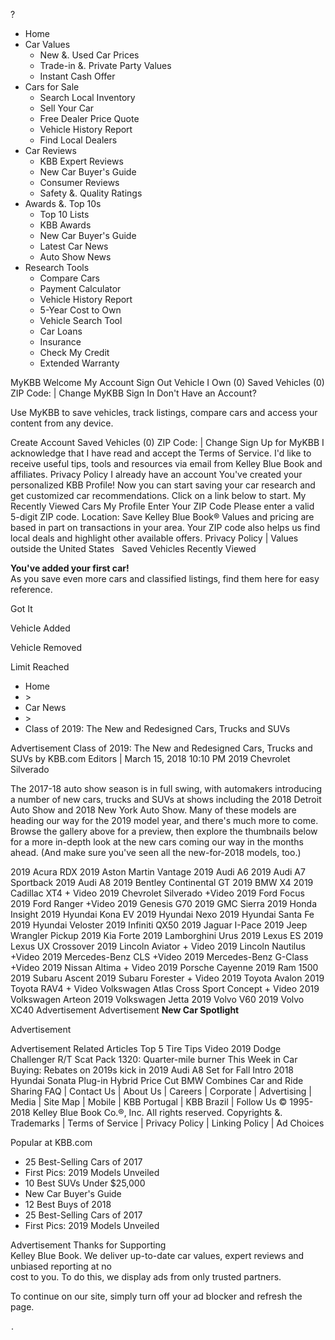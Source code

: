 ?

*   Home
*   Car Values
    *   New &. Used Car Prices
    *   Trade-in &. Private Party Values
    *   Instant Cash Offer
*   Cars for Sale
    *   Search Local Inventory
    *   Sell Your Car
    *   Free Dealer Price Quote
    *   Vehicle History Report
    *   Find Local Dealers
*   Car Reviews
    *   KBB Expert Reviews
    *   New Car Buyer's Guide
    *   Consumer Reviews
    *   Safety &. Quality Ratings
*   Awards &. Top 10s
    *   Top 10 Lists
    *   KBB Awards
    *   New Car Buyer's Guide
    *   Latest Car News
    *   Auto Show News
*   Research Tools
    *   Compare Cars
    *   Payment Calculator
    *   Vehicle History Report
    *   5-Year Cost to Own
    *   Vehicle Search Tool
    *   Car Loans
    *   Insurance
    *   Check My Credit
    *   Extended Warranty

MyKBB Welcome My Account Sign Out Vehicle I Own (0) Saved Vehicles (0) ZIP Code: | Change MyKBB Sign In Don't Have an Account?

Use MyKBB to save vehicles, track listings, compare cars and access your content from any device.

Create Account Saved Vehicles (0) ZIP Code: | Change Sign Up for MyKBB I acknowledge that I have read and accept the Terms of Service. I'd like to receive useful tips, tools and resources via email from Kelley Blue Book and affiliates. Privacy Policy I already have an account You've created your personalized KBB Profile! Now you can start saving your car research and get customized car recommendations. Click on a link below to start. My Recently Viewed Cars My Profile Enter Your ZIP Code Please enter a valid 5-digit ZIP code. Location: Save Kelley Blue Book® Values and pricing are based in part on transactions in your area. Your ZIP code also helps us find local deals and highlight other available offers. Privacy Policy | Values outside the United States ﻿ ﻿ Saved Vehicles Recently Viewed

**You've added your first car!**  
As you save even more cars and classified listings, find them here for easy reference.

Got It

Vehicle Added

Vehicle Removed

Limit Reached

*   Home
*   \>
*   Car News
*   \>
*   Class of 2019: The New and Redesigned Cars, Trucks and SUVs

Advertisement Class of 2019: The New and Redesigned Cars, Trucks and SUVs by KBB.com Editors | March 15, 2018 10:10 PM 2019 Chevrolet Silverado

The 2017-18 auto show season is in full swing, with automakers introducing a number of new cars, trucks and SUVs at shows including the 2018 Detroit Auto Show and 2018 New York Auto Show. Many of these models are heading our way for the 2019 model year, and there's much more to come. Browse the gallery above for a preview, then explore the thumbnails below for a more in-depth look at the new cars coming our way in the months ahead. (And make sure you've seen all the new-for-2018 models, too.)

2019 Acura RDX 2019 Aston Martin Vantage 2019 Audi A6 2019 Audi A7 Sportback 2019 Audi A8 2019 Bentley Continental GT 2019 BMW X4 2019 Cadillac XT4 + Video 2019 Chevrolet Silverado +Video 2019 Ford Focus 2019 Ford Ranger +Video 2019 Genesis G70 2019 GMC Sierra 2019 Honda Insight 2019 Hyundai Kona EV 2019 Hyundai Nexo 2019 Hyundai Santa Fe 2019 Hyundai Veloster 2019 Infiniti QX50 2019 Jaguar I-Pace 2019 Jeep Wrangler Pickup 2019 Kia Forte 2019 Lamborghini Urus 2019 Lexus ES 2019 Lexus UX Crossover 2019 Lincoln Aviator + Video 2019 Lincoln Nautilus +Video 2019 Mercedes-Benz CLS +Video 2019 Mercedes-Benz G-Class +Video 2019 Nissan Altima + Video 2019 Porsche Cayenne 2019 Ram 1500 2019 Subaru Ascent 2019 Subaru Forester + Video 2019 Toyota Avalon 2019 Toyota RAV4 + Video Volkswagen Atlas Cross Sport Concept + Video 2019 Volkswagen Arteon 2019 Volkswagen Jetta 2019 Volvo V60 2019 Volvo XC40 Advertisement Advertisement **New Car Spotlight**

Advertisement

Advertisement Related Articles Top 5 Tire Tips Video 2019 Dodge Challenger R/T Scat Pack 1320: Quarter-mile burner This Week in Car Buying: Rebates on 2019s kick in 2019 Audi A8 Set for Fall Intro 2018 Hyundai Sonata Plug-in Hybrid Price Cut BMW Combines Car and Ride Sharing FAQ | Contact Us | About Us | Careers | Corporate | Advertising | Media | Site Map | Mobile | KBB Portugal | KBB Brazil | Follow Us © 1995-2018 Kelley Blue Book Co.®, Inc. All rights reserved. Copyrights &. Trademarks | Terms of Service | Privacy Policy | Linking Policy | Ad Choices

Popular at KBB.com

*   25 Best-Selling Cars of 2017
*   First Pics: 2019 Models Unveiled
*   10 Best SUVs Under $25,000
*   New Car Buyer's Guide
*   12 Best Buys of 2018
*   25 Best-Selling Cars of 2017
*   First Pics: 2019 Models Unveiled

Advertisement Thanks for Supporting  
Kelley Blue Book. We deliver up-to-date car values, expert reviews and unbiased reporting at no  
cost to you. To do this, we display ads from only trusted partners.  
  
To continue on our site, simply turn off your ad blocker and refresh the page. <div style="display:inline;"><img height="1" width="1" style="border-style:none;" alt="" src="//googleads.g.doubleclick.net/pagead/viewthroughconversion/1060016584/?guid=ON&script=0"/></div>.